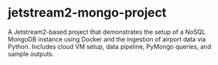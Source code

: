 # jetstream2-mongo-project
A Jetstream2-based project that demonstrates the setup of a NoSQL MongoDB instance using Docker and the ingestion of airport data via Python. Includes cloud VM setup, data pipeline, PyMongo queries, and sample outputs.
